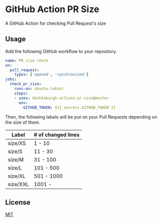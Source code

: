 # GitHub Action PR Size

A GitHub Action for checking Pull Request's size

## Usage

Add the following GitHub workflow to your repository.

```yaml
name: PR size check
on:
  pull_request:
    types: ['opened', 'synchronized']
jobs:
  check_pr_size:
    runs-on: ubuntu-latest
    steps:
    - uses: kkohtaka/gh-actions-pr-size@master
      env:
        GITHUB_TOKEN: ${{ secrets.GITHUB_TOKEN }}
```

Then, the following labels will be put on your Pull Requests depending on the size of them.

| Label    | # of changed lines |
|----------|--------------------|
| size/XS  | 1 - 10             |
| size/S   | 11 - 30            |
| size/M   | 31 - 100           |
| size/L   | 101 - 500          |
| size/XL  | 501 - 1000         |
| size/XXL | 1001 -             |

## License

[MIT](./LICENSE)
